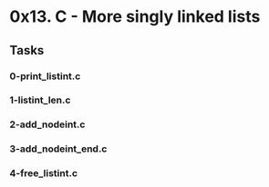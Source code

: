 # 0x13. C - More singly linked lists

## Tasks

### 0-print_listint.c

### 1-listint_len.c

### 2-add_nodeint.c

### 3-add_nodeint_end.c

### 4-free_listint.c

